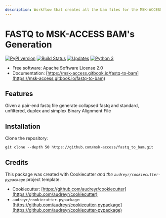 ```yaml
---
description: Workflow that creates all the bam files for the MSK-ACCESS fastq file
---
```


# FASTQ to MSK-ACCESS BAM's Generation

[![PyPI version](https://badge.fury.io/py/fastq_to_bam.svg)](https://badge.fury.io/py/fastq_to_bam) [![Build Status](https://travis-ci.org/msk-access/fastq_to_bam.svg?branch=master)](https://travis-ci.org/msk-access/fastq_to_bam/) [![Updates](https://pyup.io/repos/github/msk-access/fastq_to_bam/shield.svg)](https://pyup.io/repos/github/msk-access/fastq_to_bam/) [![Python 3](https://pyup.io/repos/github/msk-access/fastq_to_bam/python-3-shield.svg)](https://pyup.io/repos/github/msk-access/fastq_to_bam/)

* Free software: Apache Software License 2.0
* Documentation: [https://msk-access.gitbook.io/fastq-to-bam](https://msk-access.gitbook.io/fastq-to-bam)

## Features

Given a pair-end fastq file generate collapsed fastq and standard, unfiltered, duplex and simplex Binary Alignment File

## Installation

Clone the repository:

```text
git clone --depth 50 https://github.com/msk-access/fastq_to_bam.git
```

## Credits

This package was created with Cookiecutter _and the `audreyr/cookiecutter-pypackage`_ project template.

* Cookiecutter: [https://github.com/audreyr/cookiecutter](https://github.com/audreyr/cookiecutter)
* `audreyr/cookiecutter-pypackage`: [https://github.com/audreyr/cookiecutter-pypackage](https://github.com/audreyr/cookiecutter-pypackage)

